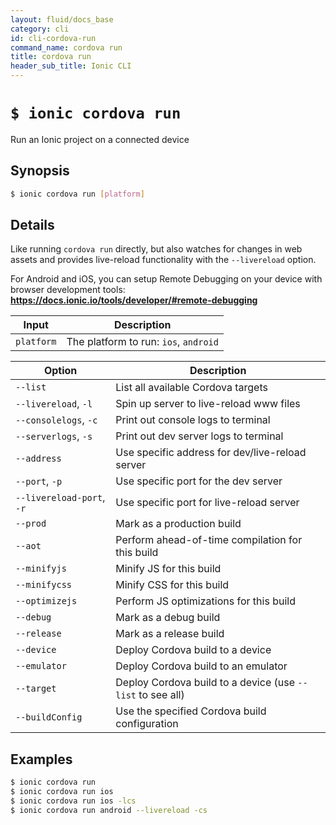 ```yaml
---
layout: fluid/docs_base
category: cli
id: cli-cordova-run
command_name: cordova run
title: cordova run
header_sub_title: Ionic CLI
---
```


# `$ ionic cordova run`

Run an Ionic project on a connected device
## Synopsis

```bash
$ ionic cordova run [platform]
```
  
## Details

Like running `cordova run` directly, but also watches for changes in web assets and provides live-reload functionality with the `--livereload` option.

For Android and iOS, you can setup Remote Debugging on your device with browser development tools: **https://docs.ionic.io/tools/developer/#remote-debugging**


Input | Description
----- | ----------
`platform` | The platform to run: `ios`, `android`


Option | Description
------ | ----------
`--list` | List all available Cordova targets
`--livereload`, `-l` | Spin up server to live-reload www files
`--consolelogs`, `-c` | Print out console logs to terminal
`--serverlogs`, `-s` | Print out dev server logs to terminal
`--address` | Use specific address for dev/live-reload server
`--port`, `-p` | Use specific port for the dev server
`--livereload-port`, `-r` | Use specific port for live-reload server
`--prod` | Mark as a production build
`--aot` | Perform ahead-of-time compilation for this build
`--minifyjs` | Minify JS for this build
`--minifycss` | Minify CSS for this build
`--optimizejs` | Perform JS optimizations for this build
`--debug` | Mark as a debug build
`--release` | Mark as a release build
`--device` | Deploy Cordova build to a device
`--emulator` | Deploy Cordova build to an emulator
`--target` | Deploy Cordova build to a device (use `--list` to see all)
`--buildConfig` | Use the specified Cordova build configuration

## Examples

```bash
$ ionic cordova run 
$ ionic cordova run ios
$ ionic cordova run ios -lcs
$ ionic cordova run android --livereload -cs
```
